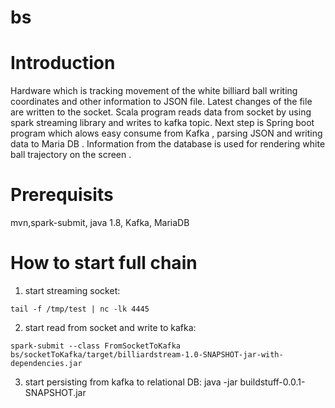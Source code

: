 # bs
# Introduction

Hardware which is tracking movement of the white billiard ball writing coordinates and other information to JSON file. Latest changes of the file are written to the socket. Scala program reads data from socket by using spark streaming library and writes to kafka topic. Next step is Spring boot program which alows easy consume from Kafka , parsing JSON and writing data to Maria DB . Information from the database is used for rendering white ball trajectory on the screen .


# Prerequisits

mvn,spark-submit, java 1.8, Kafka, MariaDB

# How to start full chain

1. start streaming socket: 
```
tail -f /tmp/test | nc -lk 4445
```


2. start read from socket and write to kafka: 
```
spark-submit --class FromSocketToKafka bs/socketToKafka/target/billiardstream-1.0-SNAPSHOT-jar-with-dependencies.jar
```

3. start persisting from kafka to relational DB: java -jar buildstuff-0.0.1-SNAPSHOT.jar
